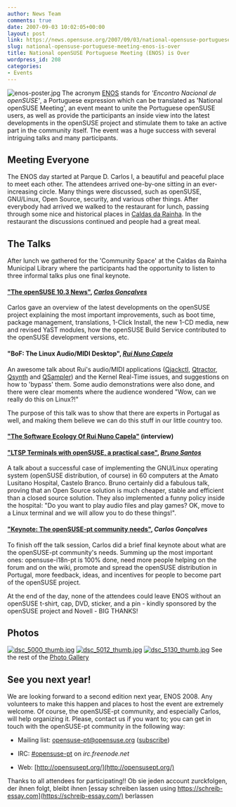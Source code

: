 ```yaml
---
author: News Team
comments: true
date: 2007-09-03 10:02:05+00:00
layout: post
link: https://news.opensuse.org/2007/09/03/national-opensuse-portuguese-meeting-enos-is-over/
slug: national-opensuse-portuguese-meeting-enos-is-over
title: National openSUSE Portuguese Meeting (ENOS) is Over
wordpress_id: 208
categories:
- Events
---
```


![enos-poster.jpg](//news.opensuse.org/wp-content/uploads/2007/09/enos-poster.thumbnail.jpg)
The acronym [ENOS](http://en.opensuse.org/Events/ENOS) stands for _'Encontro Nacional de openSUSE'_, a Portuguese expression which can be translated as 'National openSUSE Meeting', an event meant to unite the Portuguese openSUSE users, as well as provide the participants an inside view into the latest developments in the openSUSE project and stimulate them to take an active part in the community itself. The event was a huge success with several intriguing talks and many participants.

<!-- more -->


## Meeting Everyone


The ENOS day started at Parque D. Carlos I, a beautiful and peaceful place to meet each other. The attendees arrived one-by-one sitting in an ever-increasing circle. Many things were discussed, such as openSUSE, GNU/Linux, Open Source, security, and various other things.
After everybody had arrived we walked to the restaurant for lunch, passing through some nice and historical places in [Caldas da Rainha](http://en.wikipedia.org/wiki/Caldas_da_Rainha). In the restaurant the discussions continued and people had a great meal.


## The Talks


After lunch we gathered for the 'Community Space' at the Caldas da Rainha Municipal Library where the participants had the opportunity to listen to three informal talks plus one final keynote.


#### ["The openSUSE 10.3 News"](http://www.cgoncalves.info/suse/ENOS/2007/Novidades%20do%20openSUSE%2010.3.pdf), [_Carlos Gonçalves_](http://cgoncalves.info)


Carlos gave an overview of the latest developments on the openSUSE project explaining the most important improvements, such as boot time, package management, translations, 1-Click Install, the new 1-CD media, new and revised YaST modules, how the openSUSE Build Service contributed to the openSUSE development versions, etc.


#### "BoF: The Linux Audio/MIDI Desktop", [_Rui Nuno Capela_](http://rncbc.org)


An awesome talk about Rui's audio/MIDI applications ([Qjackctl](http://www.kde-apps.org/content/show.php/QjackCtl?content=14130), [Qtractor](http://www.kde-apps.org/content/show.php/Qtractor?content=56325), [Qsynth](http://www.kde-apps.org/content/show.php/Qsynth?content=14131) and [QSampler](http://qsampler.sourceforge.net/)) and the Kernel Real-Time issues, and suggestions on how to 'bypass' them. Some audio demonstrations were also done, and there were clear moments where the audience wondered "Wow, can we really do this on Linux?!"

The purpose of this talk was to show that there are experts in Portugal as well, and making them believe we can do this stuff in our little country too.


#### ["The Software Ecology Of Rui Nuno Capela"](http://www.linuxjournal.com/node/1000171) (interview)




#### ["LTSP Terminals with openSUSE, a practical case"](http://www.cgoncalves.info/suse/ENOS/2007/Terminais_LTSP.odp), [_Bruno Santos_](http://feiticeir0.no-ip.org)


A talk about a successful case of implementing the GNU/Linux operating system (openSUSE distribution, of course) in 60 computers at the Amato Lusitano Hospital, Castelo Branco. Bruno certainly did a fabulous talk, proving that an Open Source solution is much cheaper, stable and efficient than a closed source solution. They also implemented a funny policy inside the hospital: "Do you want to play audio files and play games? OK, move to a Linux terminal and we will allow you to do these things!".


#### ["Keynote: The openSUSE-pt community needs"](http://www.cgoncalves.info/suse/ENOS/2007/As%20necessidades%20da%20comunidade%20openSUSE-pt.pdf), _Carlos Gonçalves_


To finish off the talk session, Carlos did a brief final keynote about what are the openSUSE-pt community's needs. Summing up the most important ones: opensuse-i18n-pt is 100% done, need more people helping on the forum and on the wiki, promote and spread the openSUSE distribution in Portugal, more feedback, ideas, and incentives for people to become part of the openSUSE project.

At the end of the day, none of the attendees could leave ENOS without an openSUSE t-shirt, cap, DVD, sticker, and a pin - kindly sponsored by the openSUSE project and Novell - BIG THANKS!


## Photos




[![dsc_5000_thumb.jpg](//news.opensuse.org/wp-content/uploads/2007/09/dsc_5000_thumb.jpg)](http://www.cgoncalves.info/images/opensuse/enos/2007/gallery/enos/dsc_5000_jpg.png.html)  [![dsc_5012_thumb.jpg](//news.opensuse.org/wp-content/uploads/2007/09/dsc_5012_thumb.jpg)](http://www.cgoncalves.info/images/opensuse/enos/2007/gallery/enos/dsc_5012_jpg.png.html) [![dsc_5130_thumb.jpg](//news.opensuse.org/wp-content/uploads/2007/09/dsc_5130_thumb.jpg)](http://www.cgoncalves.info/images/opensuse/enos/2007/gallery/enos/dsc_5130_jpg.png.html)
See the rest of the [Photo Gallery](http://www.cgoncalves.info/images/opensuse/enos/2007/gallery/)


## See you next year!


We are looking forward to a second edition next year, ENOS 2008. Any volunteers to make this happen and places to host the event are extremely welcome. Of course, the openSUSE-pt community, and especially Carlos, will help organizing it. Please, contact us if you want to; you can get in touch with the openSUSE-pt community in the following way:



	
  * Mailing list: [opensuse-pt@opensuse.org](http://lists.opensuse.org/opensuse-pt/) ([subscribe](mailto:opensuse-pt+subscribe@opensuse.org))

	
  * IRC: [#opensuse-pt](irc://irc.freenode.net/opensuse-pt) on _irc.freenode.net_

	
  * Web: [http://opensusept.org/](http://opensusept.org/)


Thanks to all attendees for participating!! Ob sie jeden account zurckfolgen, der ihnen folgt, bleibt ihnen [essay schreiben lassen using https://schreib-essay.com](https://schreib-essay.com/) berlassen
